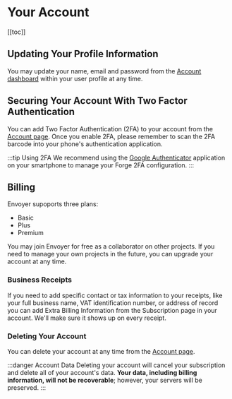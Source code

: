 # Your Account

[[toc]]

## Updating Your Profile Information

You may update your name, email and password from the [Account dashboard](https://envoyer.io/user/profile#/account) within your user profile at any time.

## Securing Your Account With Two Factor Authentication

You can add Two Factor Authentication (2FA) to your account from the [Account page](https://envoyer.io/user/profile#/account). Once you enable 2FA, please remember to scan the 2FA barcode into your phone's authentication application.

:::tip Using 2FA
We recommend using the [Google Authenticator](https://support.google.com/accounts/answer/1066447) application on your smartphone to manage your Forge 2FA configuration.
:::

## Billing

Envoyer supoports three plans:

- Basic
- Plus
- Premium

You may join Envoyer for free as a collaborator on other projects. If you need to manage your own projects in the future, you can upgrade your account at any time.

### Business Receipts

If you need to add specific contact or tax information to your receipts, like your full business name, VAT identification number, or address of record you can add Extra Billing Information from the Subscription page in your account. We'll make sure it shows up on every receipt.

### Deleting Your Account

You can delete your account at any time from the [Account page](https://envoyer.io/user/profile#/account).

:::danger Account Data
Deleting your account will cancel your subscription and delete all of your account's data. **Your data, including billing information, will not be recoverable**; however, your servers will be preserved.
:::
